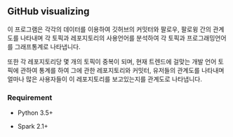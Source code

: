 ## GitHub visualizing



이 프로그램은 각각의 데이터를 이용하여 깃허브의 커밋터와 팔로우, 팔로윙 간의 관계도를 나타내며
각 토픽과 레포지토리의 사용언어를 분석하여 각 토픽과 프로그래밍언어를 그래프통계로 나타냅니다.



또한 각 레포지토리당 몇 개의 토픽이 중복이 되며, 현재 트렌드에 걸맞는 개발 언어
토픽에 관하여 통계를 하여 그에 관한 레포지토리와 커밋터, 유저들의 관계도를 나타내며
얼마나 많은 사용자들이 이 레포지토리를 보고있는지를 관계도로 나타냅니다.



### Requirement



* Python 3.5+

* Spark 2.1+

